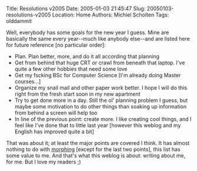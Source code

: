 Title: Resolutions v2005
Date: 2005-01-03 21:45:47
Slug: 20050103-resolutions-v2005
Location: Home
Authors: Michiel Scholten
Tags: olddammit

<p>Well, everybody has some goals for the new year I guess. Mine are basically the same every year--much like anybody else--and are listed here for future reference [no particular order]:</p>
<ul>
<li>Plan. Plan better, more, and do it all according that planning</li>
<li>Get from behind that huge CRT or crawl from beneath that laptop. I've quite a few other hobbies that need some love</li>
<li>Get my fscking BSc for Computer Science [I'm already doing Master courses...]</li>
<li>Organize my snail mail and other paper work better. I hope I will do this right from the fresh start soon in my new apartment</li>
<li>Try to get done more in a day. Still the ol' planning problem I guess, but maybe some motivation to do other things than soaking up information from behind a screen will help too</li>
<li>In line of the previous point: create more. I like creating cool things, and I feel like I've done that to little last year [however this weblog and my English has improved quite a bit]</li>
</ul>
<p>That was about it; at least the major points are covered I think. It has almost nothing to do with <a href="http://morphix.org">morphing</a> [except for the last two points], this list has some value to me. And that's what this weblog is about: writing about me, for me. But I love my readers ;)</p>